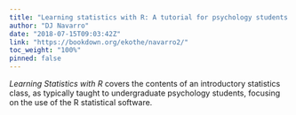 ```yaml
---
title: "Learning statistics with R: A tutorial for psychology students and other beginners. (Version 0.6.1)"
author: "DJ Navarro"
date: "2018-07-15T09:03:42Z"
link: "https://bookdown.org/ekothe/navarro2/"
toc_weight: "100%"
pinned: false
---
```


<em>Learning Statistics with R</em> covers the contents of an introductory statistics class, as typically taught to undergraduate psychology students, focusing on the use of the R statistical software.
